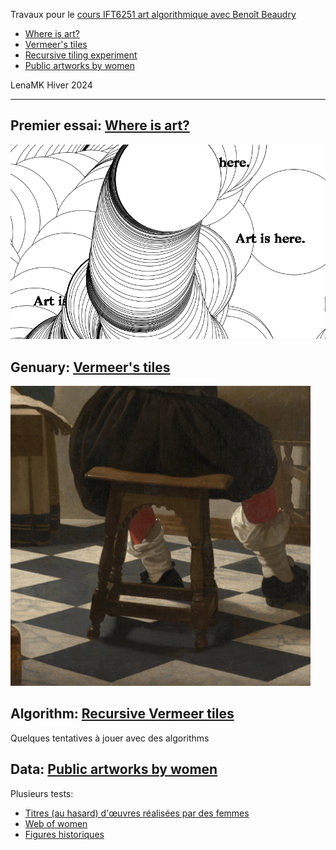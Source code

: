 
Travaux pour le [cours IFT6251 art algorithmique avec Benoît Beaudry](https://github.com/rethread-studio/algorithmic-art-course)


* [Where is art?](#where-is-art)
* [Vermeer's tiles](#genuary)
* [Recursive tiling experiment](#algo)
* [Public artworks by women](#MONA)

LenaMK Hiver 2024

---


##  <a name='where-is-art'></a>Premier essai: [Where is art?](./where-is-art/)

![Capture d'écran du processus de création](./img/artIs.png)


##  <a name='genuary'></a>Genuary: [Vermeer's tiles](./vermeer/)

![Capture d'écran du processus de création](./img/vermeer.gif)

##  <a name='algo'></a>Algorithm: [Recursive Vermeer tiles](./tiling/)
Quelques tentatives à jouer avec des algorithms


##  <a name='MONA'></a>Data: [Public artworks by women](./web-of-women/)
Plusieurs tests: 
- [Titres (au hasard) d'œuvres réalisées par des femmes](./artistes-femmes-MONA/)
- [Web of women](./web-of-women/)
- [Figures historiques](./figures-historiques/)

